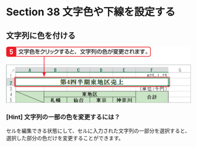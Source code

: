 # Section 38 文字色や下線を設定する

## 文字列に色を付ける

![](003.png)

### [Hint] 文字列の一部の色を変更するには？

セルを編集できる状態にして、セルに入力された文字列の一部分を選択すると、選択した部分の色だけを変更することができます。

